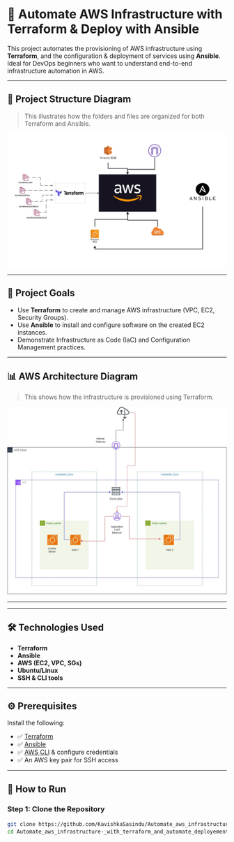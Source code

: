 # 🚀 Automate AWS Infrastructure with Terraform & Deploy with Ansible

This project automates the provisioning of AWS infrastructure using **Terraform**, and the configuration & deployment of services using **Ansible**. Ideal for DevOps beginners who want to understand end-to-end infrastructure automation in AWS.

---

## 📁 Project Structure Diagram

> This illustrates how the folders and files are organized for both Terraform and Ansible.

<p align="center">
  <img src="diagram.jpeg" alt="AWS Architecture Diagram" width="600"/>
</p>

---

## 🧠 Project Goals

- Use **Terraform** to create and manage AWS infrastructure (VPC, EC2, Security Groups).
- Use **Ansible** to install and configure software on the created EC2 instances.
- Demonstrate Infrastructure as Code (IaC) and Configuration Management practices.

---

## 📊 AWS Architecture Diagram

> This shows how the infrastructure is provisioned using Terraform.

![AWS Architecture Diagram](architecture.jpeg)

---

---

## 🛠️ Technologies Used

- **Terraform**
- **Ansible**
- **AWS (EC2, VPC, SGs)**
- **Ubuntu/Linux**
- **SSH & CLI tools**

---

## ⚙️ Prerequisites

Install the following:

- ✅ [Terraform](https://www.terraform.io/downloads.html)
- ✅ [Ansible](https://docs.ansible.com/ansible/latest/installation_guide/intro_installation.html)
- ✅ [AWS CLI](https://docs.aws.amazon.com/cli/latest/userguide/install-cliv2.html) & configure credentials
- ✅ An AWS key pair for SSH access

---

## 🚀 How to Run

### Step 1: Clone the Repository

```bash
git clone https://github.com/KavishkaSasindu/Automate_aws_infrastructure-_with_terraform_and_automate_deployement_with_ansible.git
cd Automate_aws_infrastructure-_with_terraform_and_automate_deployement_with_ansible
```
